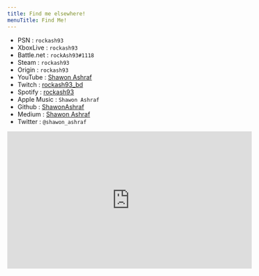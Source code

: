 ```yaml
---
title: Find me elsewhere!
menuTitle: Find Me!
---
```


- PSN : `rockash93`
- XboxLive : `rockash93`
- Battle.net : `rockAsh93#1118`
- Steam : `rockash93`
- Origin : `rockash93`
- YouTube : [Shawon Ashraf](https://www.youtube.com/channel/UCbG9ej0a4InsenZSplt4mjg)
- Twitch : [rockash93_bd](https://www.twitch.tv/rockash93_bd)
- Spotify : [rockash93](https://open.spotify.com/user/rockash93?si=s9TGE8RGRCC2eW1rn-RaEQ)
- Apple Music : `Shawon Ashraf`
- Github : [ShawonAshraf](https://www.github.com/ShawonAshraf)
- Medium : [Shawon Ashraf](https://medium.com/@sashraf94)
- Twitter : `@shawon_ashraf`

<iframe width="560" height="315" src="https://www.youtube.com/embed/t-JWh6BUmpo" frameborder="0" allow="accelerometer; autoplay; encrypted-media; gyroscope; picture-in-picture" allowfullscreen></iframe>
